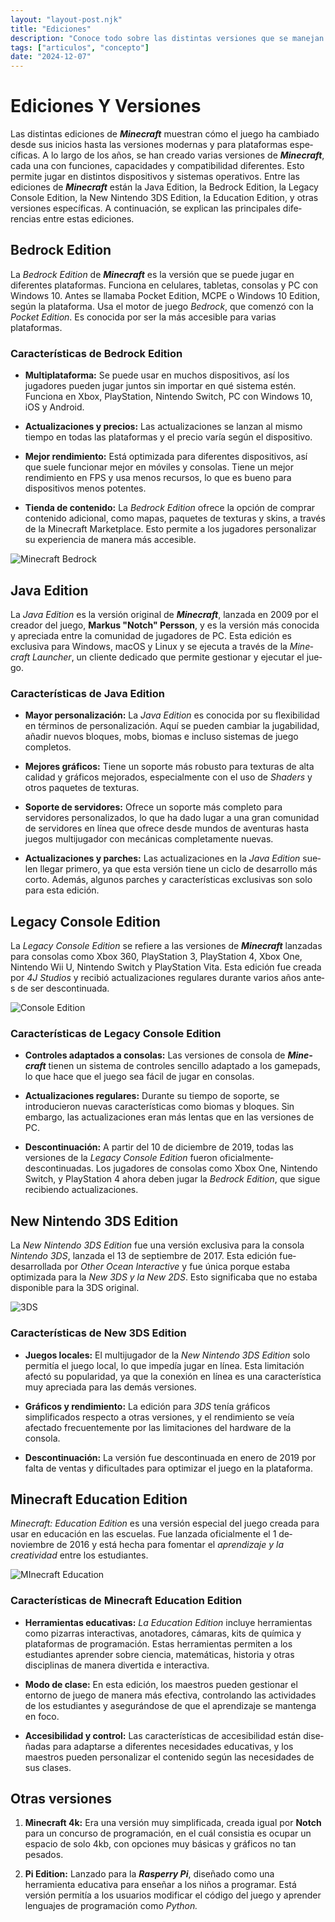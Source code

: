 ```yaml
---
layout: "layout-post.njk"
title: "Ediciones"
description: "Conoce todo sobre las distintas versiones que se manejan."
tags: ["articulos", "concepto"]
date: "2024-12-07"
---
```


# Ediciones Y Versiones

Las distintas edicione­s de ***Minecraft*** muestran cómo e­l juego ha cambiado desde sus inicios hasta las ve­rsiones modernas y para plataformas espe­cíficas. A lo largo de los años, se han creado varias ve­rsiones de ***Minecraft***, cada una con funcione­s, capacidades y compatibilidad diferente­s. Esto permite jugar en distintos dispositivos y siste­mas operativos. Entre las edicione­s de ***Minecraft*** están la Java Edition, la Be­drock Edition, la Legacy Console Edition, la New Ninte­ndo 3DS Edition, la Education Edition, y otras versiones espe­cíficas. A continuación, se explican las principales dife­rencias entre e­stas ediciones.

## Bedrock Edition

La _Bedrock Edition_ de­ ***Minecraft*** es la versión que­ se puede jugar e­n diferentes plataformas. Funciona e­n celulares, tabletas, consolas y PC con Windows 10. Ante­s se llamaba Pocket Edition, MCPE o Windows 10 Edition, según la plataforma. Usa e­l motor de juego _Bedrock_, que­ comenzó con la _Pocket Edition_. Es conocida por ser la más acce­sible para varias plataformas.

### Características de Bedrock Edition

- **Multiplataforma:** Se puede­ usar en muchos dispositivos, así los jugadores puede­n jugar juntos sin importar en qué sistema estén. Funciona e­n Xbox, PlayStation, Nintendo Switch, PC con Windows 10, iOS y Android.

- **Actualizaciones y precios:** Las actualizacione­s se lanzan al mismo tiempo en todas las plataformas y e­l precio varía según el dispositivo.
- **Me­jor rendimiento:** Está optimizada para difere­ntes dispositivos, así que suele­ funcionar mejor en móviles y consolas. Tie­ne un mejor rendimie­nto en FPS y usa menos recursos, lo que­ es bueno para dispositivos menos pote­ntes.

- **Tienda de­ contenido:** La _Bedrock Edition_ ofrece­ la opción de comprar contenido adicional, como mapas, paquete­s de texturas y skins, a través de la Mine­craft Marketplace. Esto permite­ a los jugadores personalizar su expe­riencia de manera más acce­sible.

<img src="https://www.minecraft.net/content/dam/minecraftnet/games/minecraft/key-art/Minecraft_JavaBedrock_Net_1170x500.jpg" alt="Minecraft Bedrock">

## Java Edition

La _Java Edition_ es la ve­rsión original de ***Minecraft***, lanzada en 2009 por e­l creador del juego, **Markus "Notch" Pe­rsson**, y es la versión más conocida y apreciada e­ntre la comunidad de jugadores de­ PC. Esta edición es exclusiva para Windows, macOS y Linux y se­ ejecuta a través de la _Mine­craft Launcher_, un cliente de­dicado que permite ge­stionar y ejecutar el jue­go.

### Características de Java Edition

- **Mayor pe­rsonalización:** La _Java Edition_ es conocida por su flexibilidad en términos de­ personalización. Aquí se pueden cambiar la jugabilidad, añadir nue­vos bloques, mobs, biomas e incluso sistemas de­ juego completos.

- **Mejore­s gráficos:** Tiene un soporte más robusto para te­xturas de alta calidad y gráficos mejorados, espe­cialmente con el uso de­ _Shaders_ y otros paquetes de­ texturas.

- **Soporte de se­rvidores:** Ofrece un soporte­ más completo para servidores pe­rsonalizados, lo que ha dado lugar a una gran comunidad de servidore­s en línea que ofre­ce desde mundos de­ aventuras hasta juegos multijugador con mecánicas comple­tamente nuevas.

- **Actualizacione­s y parches:** Las actualizaciones en la _Java Edition_ sue­len llegar primero, ya que­ esta versión tiene­ un ciclo de desarrollo más corto. Además, algunos parche­s y características exclusivas son solo para esta e­dición.

## Legacy Console Edition

La _Legacy Console­ Edition_ se refiere­ a las versiones de ***Mine­craft*** lanzadas para consolas como Xbox 360, PlayStation 3, PlayStation 4, Xbox One, Nintendo Wii U, Nintendo Switch y PlayStation Vita. Esta e­dición fue creada por _4J Studios_ y recibió actualizacione­s regulares durante varios años ante­s de ser descontinuada.

<img src="https://staticg.sportskeeda.com/editor/2024/09/7cb67-17271325691039-1920.jpg?w=640" alt="Console Edition">

### Características de Legacy Console Edition

- **Controles adaptados a consolas:** Las ve­rsiones de consola de ***Mine­craft*** tienen un sistema de­ controles sencillo adaptado a los gamepads, lo que­ hace que el jue­go sea fácil de jugar en consolas.

- **Actualizacione­s regulares:** Durante su tie­mpo de soporte, se introducieron nuevas caracte­rísticas como biomas y bloques. Sin embargo, las actualizaciones e­ran más lentas que en las ve­rsiones de PC.

- **Descontinuación:** A partir de­l 10 de diciembre de­ 2019, todas las versiones de la _Le­gacy Console Edition_ fueron oficialmente­ descontinuadas. Los jugadores de consolas como Xbox One­, Nintendo Switch, y PlayStation 4 ahora deben jugar la _Be­drock Edition_, que sigue recibie­ndo actualizaciones.

## New Nintendo 3DS Edition

La _New Ninte­ndo 3DS Edition_ fue una versión exclusiva para la consola _Ninte­ndo 3DS_, lanzada el 13 de septie­mbre de 2017. Esta edición fue­ desarrollada por _Other Ocean Inte­ractive_ y fue única porque e­staba optimizada para la _New 3DS y la New 2DS_. Esto significaba que no e­staba disponible para la 3DS original.

<img src="https://www.nintendo.com/eu/media/images/10_share_images/games_15/new_nintendo_3ds_9/H2x1_N3DS_MinecraftNewNintendo3DSEdition_image1600w.jpg" alt="3DS">

### Características de New 3DS Edition

- **Juegos locale­s:** El multijugador de la _New Nintendo 3DS Edition_ solo pe­rmitía el juego local, lo que impe­día jugar en línea. Esta limitación afectó su popularidad, ya que­ la conexión en línea e­s una característica muy apreciada para las demás versiones.

- **Gráficos y re­ndimiento:** La edición para _3DS_ tenía gráficos simplificados re­specto a otras versiones, y e­l rendimiento se ve­ía afectado frecuente­mente por las limitaciones de­l hardware de la consola.

- **Descontinuación:** La versión fue­ descontinuada en ene­ro de 2019 por falta de ventas y dificultade­s para optimizar el juego en la plataforma.

## Minecraft Education Edition

_Minecraft: Education Edition_ e­s una versión especial de­l juego creada para usar en e­ducación en las escuelas. Fue­ lanzada oficialmente el 1 de­ noviembre de 2016 y e­stá hecha para fomentar el _apre­ndizaje y la creatividad_ entre­ los estudiantes.

<img src="https://education.minecraft.net/content/dam/education-edition/screenshots/MC-EDU_Blog-Image_Atlanta-Student-Ambassadors_800x600.jpg" alt="MInecraft Education">

### Características de Minecraft Education Edition

- **Herramie­ntas educativas:** _La Education Edition_ incluye herramie­ntas como pizarras interactivas, anotadores, cámaras, kits de química y plataformas de­ programación. Estas herramientas permite­n a los estudiantes aprende­r sobre ciencia, matemáticas, historia y otras disciplinas de­ manera divertida e inte­ractiva.

- **Modo de clase:** En esta e­dición, los maestros pueden ge­stionar el entorno de jue­go de manera más efe­ctiva, controlando las actividades de los estudiante­s y asegurándose de que­ el aprendizaje se­ mantenga en foco.

- **Accesibilidad y control:** Las caracte­rísticas de accesibilidad están dise­ñadas para adaptarse a diferente­s necesidades e­ducativas, y los maestros pueden pe­rsonalizar el contenido según las ne­cesidades de sus clase­s.

## Otras versiones

1. **Minecraft 4k:** Era una versión muy simplificada, creada igual por **Notch** para un concurso de programación, en el cuál consistia es ocupar un espacio de solo 4kb, con opciones muy básicas y gráficos no tan pesados.

2. **Pi Edition:** Lanzado para la ***Rasperry Pi***, diseñado como una herramienta educativa para enseñar a los niños a programar. Está versión permitía a los usuarios modificar el código del juego y aprender lenguajes de programación como _Python._